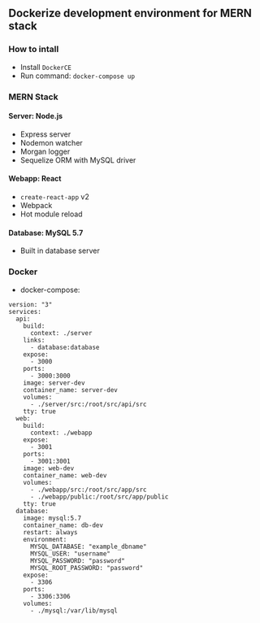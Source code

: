 ## Dockerize development environment for MERN stack

### How to intall

- Install `DockerCE`
- Run command: `docker-compose up`

### MERN Stack

#### Server: Node.js

- Express server
- Nodemon watcher
- Morgan logger
- Sequelize ORM with MySQL driver

#### Webapp: React

- `create-react-app` v2
- Webpack
- Hot module reload

#### Database: MySQL 5.7

- Built in database server

### Docker

- docker-compose:

```
version: "3"
services:
  api:
    build:
      context: ./server
    links:
      - database:database
    expose:
      - 3000
    ports:
      - 3000:3000
    image: server-dev
    container_name: server-dev
    volumes:
      - ./server/src:/root/src/api/src
    tty: true
  web:
    build:
      context: ./webapp
    expose:
      - 3001
    ports:
      - 3001:3001
    image: web-dev
    container_name: web-dev
    volumes:
      - ./webapp/src:/root/src/app/src
      - ./webapp/public:/root/src/app/public
    tty: true
  database:
    image: mysql:5.7
    container_name: db-dev
    restart: always
    environment:
      MYSQL_DATABASE: "example_dbname"
      MYSQL_USER: "username"
      MYSQL_PASSWORD: "password"
      MYSQL_ROOT_PASSWORD: "password"
    expose:
      - 3306
    ports:
      - 3306:3306
    volumes:
      - ./mysql:/var/lib/mysql
```
